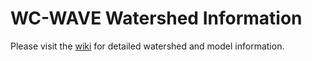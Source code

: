 WC-WAVE Watershed Information
=====================

Please visit the [wiki](https://github.com/tri-state-epscor/watershed-information/wiki) for detailed watershed and model information.

